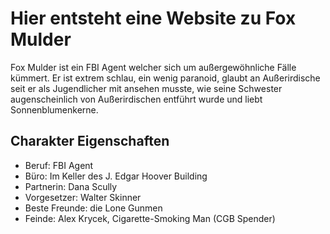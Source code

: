# Hier entsteht eine Website zu Fox Mulder

Fox Mulder ist ein FBI Agent welcher sich um außergewöhnliche Fälle kümmert. Er ist extrem schlau, ein wenig paranoid, glaubt an Außerirdische seit er als Jugendlicher mit ansehen musste, wie seine Schwester augenscheinlich von Außerirdischen entführt wurde und liebt Sonnenblumenkerne.

## Charakter Eigenschaften

* Beruf: FBI Agent
* Büro: Im Keller des J. Edgar Hoover Building
* Partnerin: Dana Scully
* Vorgesetzer: Walter Skinner
* Beste Freunde: die Lone Gunmen
* Feinde: Alex Krycek, Cigarette-Smoking Man (CGB Spender)
